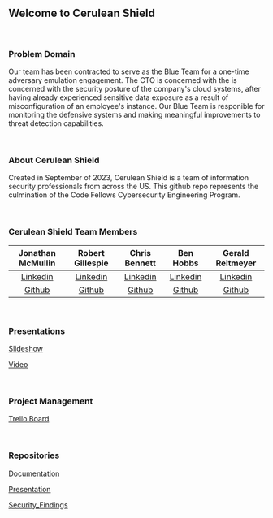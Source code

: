 ## Welcome to Cerulean Shield

<br>

### Problem Domain

Our team has been contracted to serve as the Blue Team for a one-time adversary emulation engagement. The CTO is concerned with the  is concerned with the security posture of the company's cloud systems, after having already experienced sensitive data exposure as a result of misconfiguration of an employee's instance. Our Blue Team is responible for monitoring the defensive systems and making meaningful improvements to threat detection capabilities.

<br>

### About Cerulean Shield

Created in September of 2023, Cerulean Shield is a team of information security professionals from across the US. This github repo represents the culmination of the Code Fellows Cybersecurity Engineering Program.

<br>

### Cerulean Shield Team Members

| Jonathan McMullin | Robert Gillespie | Chris Bennett | Ben Hobbs | Gerald Reitmeyer |
|:----------------------:|:-----------------------:|:----------------------:|:----------------------:|:----------------------:|
| [Linkedin](https://www.linkedin.com/in/jon-mcmullin-cybersecurity//) | [Linkedin](https://www.linkedin.com/in/robert-gillespie-420918272//) | [Linkedin](https://www.linkedin.com/in/chris-bennett-cybersecurity/) | [Linkedin](https://www.linkedin.com/in/benjaminshobbs/) | [Linkedin](https://www.linkedin.com/in/gerald-reitmeyer/) |
| [Github](https://github.com/mcmullinj84) | [Github](https://github.com/Puyallup253) | [Github](https://github.com/marsecguy) | [Github](https://github.com/benjamin-s-hobbs) | [Github](https://github.com/gerreit) |

<br>

### Presentations

[Slideshow]()

[Video]()

<br>

### Project Management

[Trello Board](https://trello.com/b/kl52w4FJ/cerulean-shield)

<br>

### Repositories

[Documentation](https://github.com/Cerulean-Shield/Documentation)

[Presentation]()

[Security_Findings](https://github.com/Cerulean-Shield/Security_Findings)
